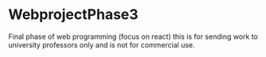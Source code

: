 # WebprojectPhase3
Final phase of web programming (focus on react)
this is for sending work to university professors only and is not for commercial use.
